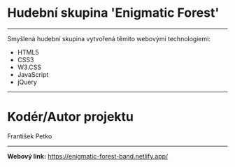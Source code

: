 # Hudební skupina 'Enigmatic Forest'
****
Smyšlená hudební skupina vytvořená těmito webovými technologiemi:

  - HTML5
  - CSS3
  - W3.CSS
  - JavaScript
  - jQuery
 ****
# Kodér/Autor projektu

František Petko
****

**Webový link:** https://enigmatic-forest-band.netlify.app/
